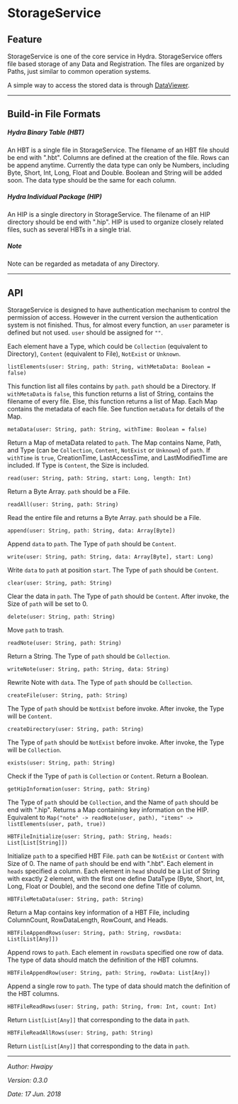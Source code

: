 # StorageService


## Feature

StorageService is one of the core service in Hydra. StorageService offers file based storage of any Data and Registration. The files are organized by Paths, just similar to common operation systems.

A simple way to access the stored data is through [DataViewer](/apps/dataviewer.html).

--------

## Build-in File Formats

##### Hydra Binary Table (HBT)

An HBT is a single file in StorageService. The filename of an HBT file should be end with ".hbt". Columns are defined at the creation of the file. Rows can be append anytime. Currently the data type can only be Numbers, including Byte, Short, Int, Long, Float and Double. Boolean and String will be added soon. The data type should be the same for each column.

##### Hydra Individual Package (HIP)

An HIP is a single directory in StorageService. The filename of an HIP directory should be end with ".hip". HIP is used to organize closely related files, such as several HBTs in a single trial. 

##### Note

Note can be regarded as metadata of any Directory. 

-------

## API

StorageService is designed to have authentication mechanism to control the permission of access. However in the current version the authentication system is not finished. Thus, for almost every function, an ```user``` parameter is defined but not used. ```user``` should be assigned for ```""```.

Each element have a Type, which could be ```Collection``` (equivalent to Directory), ```Content``` (equivalent to File), ```NotExist``` or ```Unknown```.

```
listElements(user: String, path: String, withMetaData: Boolean = false)
```

This function list all files contains by ```path```. ```path``` should be a Directory. If ```withMetaData``` is ```false```, this function returns a list of String, contains the filename of every file. Else, this function returns a list of Map. Each Map contains the metadata of each file. See function ```metaData``` for details of the Map.

```metaData(user: String, path: String, withTime: Boolean = false)```

Return a Map of metaData related to ```path```. The Map contains Name, Path, and Type (can be ```Collection```, ```Content```, ```NotExist``` or ```Unknown```) of ```path```. If ```withTime``` is ```true```, CreationTime, LastAccessTime, and LastModifiedTime are included. If Type is ```Content```, the Size is included.

```read(user: String, path: String, start: Long, length: Int)```

Return a Byte Array. ```path``` should be a File.

```readAll(user: String, path: String)```

Read the entire file and returns a Byte Array. ```path``` should be a File.

```append(user: String, path: String, data: Array[Byte])```

Append ```data``` to ```path```. The Type of ```path``` should be ```Content```.

```write(user: String, path: String, data: Array[Byte], start: Long)```

Write ```data``` to ```path``` at position ```start```. The Type of ```path``` should be ```Content```.

```clear(user: String, path: String)```

Clear the data in ```path```.  The Type of ```path``` should be ```Content```. After invoke, the Size of ```path``` will be set to 0.

```delete(user: String, path: String)```

Move ```path``` to trash.

```readNote(user: String, path: String)```

Return a String. The Type of ```path``` should be ```Collection```.

```writeNote(user: String, path: String, data: String)```

Rewrite Note with ```data```. The Type of ```path``` should be ```Collection```.

```createFile(user: String, path: String)```

The Type of ```path``` should be ```NotExist``` before invoke. After invoke, the Type will be ```Content```.

```createDirectory(user: String, path: String)```

The Type of ```path``` should be ```NotExist``` before invoke. After invoke, the Type will be ```Collection```.

```exists(user: String, path: String)```

Check if the Type of ```path``` is ```Collection``` or ```Content```. Return a Boolean.

```getHipInformation(user: String, path: String)```

The Type of ```path``` should be ```Collection```, and the Name of ```path``` should be end with ".hip". Returns a Map containing key information on the HIP. Equivalent to ```Map("note" -> readNote(user, path), "items" -> listElements(user, path, true))```

```HBTFileInitialize(user: String, path: String, heads: List[List[String]])```

Initialize ```path``` to a specified HBT File. ```path``` can be ```NotExist``` or ```Content``` with Size of 0. The name of ```path``` should be end with ".hbt". Each element in ```heads``` specified a column. Each element in ```head``` should be a List of String with exactly 2 element, with the first one define DataType (Byte, Short, Int, Long, Float or Double), and the second one define Title of column.

```HBTFileMetaData(user: String, path: String)```

Return a Map contains key information of a HBT File, including ColumnCount, RowDataLength, RowCount, and Heads.

```HBTFileAppendRows(user: String, path: String, rowsData: List[List[Any]])```

Append rows to ```path```. Each element in ```rowsData``` specified one row of data. The type of data should match the definition of the HBT columns.

```HBTFileAppendRow(user: String, path: String, rowData: List[Any])```

Append a single row to ```path```. The type of data should match the definition of the HBT columns.

```HBTFileReadRows(user: String, path: String, from: Int, count: Int)```

Return ```List[List[Any]]``` that corresponding to the data in ```path```.

```HBTFileReadAllRows(user: String, path: String)```

Return ```List[List[Any]]``` that corresponding to the data in ```path```.

--------

_Author: Hwaipy_

_Version: 0.3.0_

_Date: 17 Jun. 2018_


